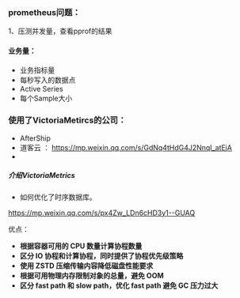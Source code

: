 ### prometheus问题：

1、压测并发量，查看pprof的结果

#### 业务量：

- 业务指标量
- 每秒写入的数据点
- Active Series
- 每个Sample大小

### 使用了VictoriaMetircs的公司：

- AfterShip
- 道客云 ： https://mp.weixin.qq.com/s/GdNq4tHdG4J2NnqI_atEjA
- 


##### 介绍VictoriaMetrics

- 如何优化了时序数据库。

https://mp.weixin.qq.com/s/px4Zw_LDn6cHD3y1--GUAQ

优点：

* **根据容器可用的 CPU 数量计算协程数量**
* **区分 IO 协程和计算协程，同时提供了协程优先级策略**
* **使用 ZSTD 压缩传输内容降低磁盘性能要求**
* **根据可用物理内存限制对象的总量，避免 OOM**
* **区分 fast path 和 slow path，优化 fast path 避免 GC 压力过大**
